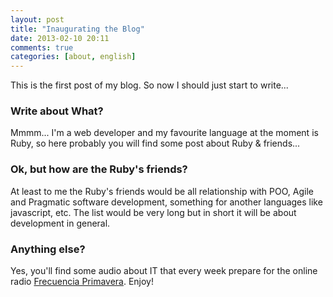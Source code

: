 ```yaml
---
layout: post
title: "Inaugurating the Blog"
date: 2013-02-10 20:11
comments: true
categories: [about, english]
---
```


This is the first post of my blog. So now I should just start to write...

### Write about What?

Mmmm... I'm a web developer and my favourite language at the moment is Ruby,
so here probably you will find some post about Ruby & friends...

### Ok, but how are the Ruby's friends?

At least to me the Ruby's friends would be all relationship with POO,
Agile and Pragmatic software development, something for another languages
like javascript, etc. The list would be very long but in short it will be
about development in general.

### Anything else?

Yes, you'll find some audio about IT that every week prepare for the online
radio [Frecuencia Primavera][1]. Enjoy!

[1]: http://frecuenciaprimavera.com
